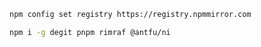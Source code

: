 ```sh
npm config set registry https://registry.npmmirror.com
```


```sh
npm i -g degit pnpm rimraf @antfu/ni
```
